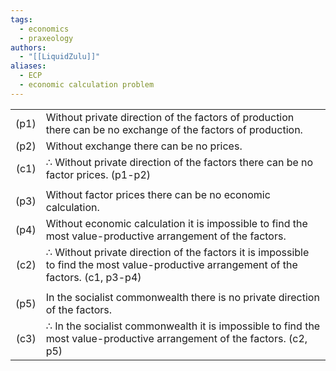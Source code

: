 ```yaml
---
tags:
  - economics
  - praxeology
authors:
  - "[[LiquidZulu]]"
aliases:
  - ECP
  - economic calculation problem
---
```


|      |                                                                                                                                                  |
| ---: | :----------------------------------------------------------------------------------------------------------------------------------------------- |
| (p1) | Without private direction of the factors of production there can be no exchange of the factors of production.                                    |
| (p2) | Without exchange there can be no prices.                                                                                                         |
| (c1) | $\therefore$ Without private direction of the factors there can be no factor prices. (p1-p2)                                                     |
|      |                                                                                                                                                  |
| (p3) | Without factor prices there can be no economic calculation.                                                                                      |
| (p4) | Without economic calculation it is impossible to find the most value-productive arrangement of the factors.                                      |
| (c2) | $\therefore$ Without private direction of the factors it is impossible to find the most value-productive arrangement of the factors. (c1, p3-p4) |
|      |                                                                                                                                                  |
| (p5) | In the socialist commonwealth there is no private direction of the factors.                                                                      |
| (c3) | $\therefore$ In the socialist commonwealth it is impossible to find the most value-productive arrangement of the factors. (c2, p5)               |
